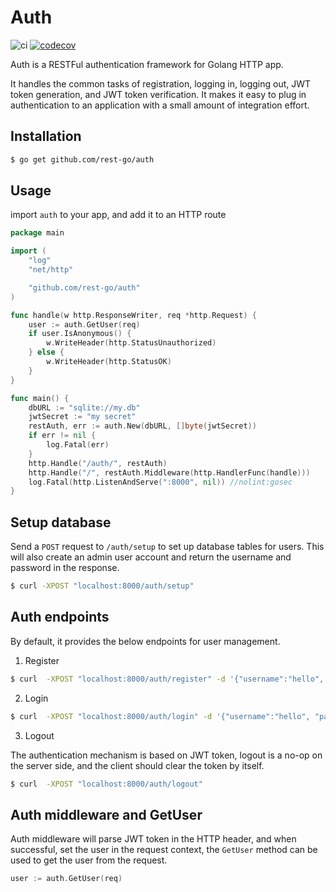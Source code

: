 # Auth

![ci](https://github.com/rest-go/auth/actions/workflows/ci.yml/badge.svg)
[![codecov](https://codecov.io/gh/rest-go/auth/branch/main/graph/badge.svg?token=T38FWXMVY1)](https://codecov.io/gh/rest-go/auth)


Auth is a RESTFul authentication framework for Golang HTTP app.

It handles the common tasks of registration, logging in, logging out, JWT token generation, and JWT token verification. It makes it easy to plug in authentication to an application with a small amount of integration effort.


## Installation

``` bash
$ go get github.com/rest-go/auth
```

## Usage
import `auth` to your app, and add it to an HTTP route

``` go
package main

import (
	"log"
	"net/http"

	"github.com/rest-go/auth"
)

func handle(w http.ResponseWriter, req *http.Request) {
	user := auth.GetUser(req)
	if user.IsAnonymous() {
		w.WriteHeader(http.StatusUnauthorized)
	} else {
		w.WriteHeader(http.StatusOK)
	}
}

func main() {
	dbURL := "sqlite://my.db"
	jwtSecret := "my secret"
	restAuth, err := auth.New(dbURL, []byte(jwtSecret))
	if err != nil {
		log.Fatal(err)
	}
	http.Handle("/auth/", restAuth)
	http.Handle("/", restAuth.Middleware(http.HandlerFunc(handle)))
	log.Fatal(http.ListenAndServe(":8000", nil)) //nolint:gosec
}
```

## Setup database

Send a `POST` request to `/auth/setup` to set up database tables for users. This
will also create an admin user account and return the username and password in
the response.

``` bash
$ curl -XPOST "localhost:8000/auth/setup"
```

## Auth endpoints

By default, it provides the below endpoints for user management.

1. Register

``` bash
$ curl  -XPOST "localhost:8000/auth/register" -d '{"username":"hello", "password": "world"}'
```

2. Login

``` bash
$ curl  -XPOST "localhost:8000/auth/login" -d '{"username":"hello", "password": "world"}'
```

3. Logout

The authentication mechanism is based on JWT token, logout is a no-op on the
server side, and the client should clear the token by itself.
``` bash
$ curl  -XPOST "localhost:8000/auth/logout"
```

## Auth middleware and GetUser

Auth middleware will parse JWT token in the HTTP header, and when successful,
set the user in the request context, the `GetUser` method can be used to get the
user from the request.

``` go
user := auth.GetUser(req)
```

